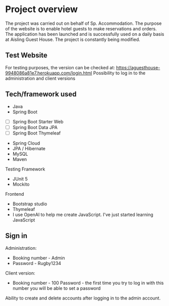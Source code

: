 


# Project overview 
The project was carried out on behalf of Sp. Accommodation.
The purpose of the website is to enable hotel guests to make reservations and orders.
The application has been launched and is successfully used on a daily basis at Aisling Guest House. The project is constantly being modified.
## Test Website
For testing purposes, the version can be checked at:
https://aguesthouse-9948086a81e7.herokuapp.com/login.html
Possibility to log in to the administration and client versions

## Tech/framework used

 - Java
 - Spring Boot
 - [ ] Spring Boot Starter Web
 - [ ] Spring Boot Data JPA
 - [ ] Spring Boot Thymeleaf
 -  Spring Cloud
 - JPA / Hibernate 
 - MySQL
 - Maven
 

Testing Framework

 - JUnit 5
 - Mockito
 
 

Frontend

 - Bootstrap studio
 - Thymeleaf
 - I use OpenAI to help me create JavaScript. I've just started learning JavaScript
## Sign in
Administration:

 - Booking number - Admin 
 - Password - Rugby1234

Client version:
 - Booking number - 100
Password - the first time you try to log in with this number you will be able to set a password

Ability to create and delete accounts after logging in to the admin account.

